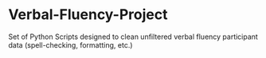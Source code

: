 # Verbal-Fluency-Project
Set of Python Scripts designed to clean unfiltered verbal fluency participant data (spell-checking, formatting, etc.)
